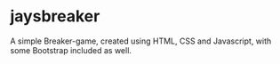 # jaysbreaker
A simple Breaker-game, created using HTML, CSS and Javascript, with some Bootstrap included as well. 
